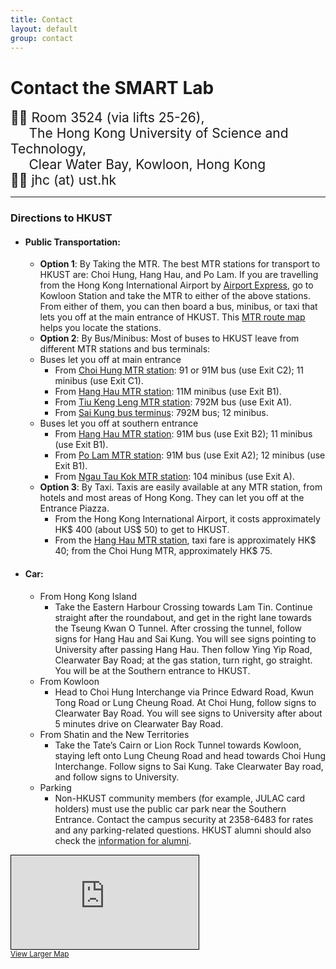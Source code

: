 ```yaml
---
title: Contact
layout: default
group: contact
---
```


<script src="https://kit.fontawesome.com/7731796368.js" crossorigin="anonymous"></script>

# Contact the SMART Lab
<div style="font-size: 1.5em;">
<i class="fa-solid fa-location-crosshairs"></i>  &#20;&#20; Room 3524 (via lifts 25-26), <br>
&nbsp;&nbsp;&nbsp;&nbsp; The Hong Kong University of Science and Technology, <br> 
&nbsp;&nbsp;&nbsp;&nbsp; Clear Water Bay, Kowloon, Hong Kong <br>
<i class="fa-solid fa-envelope"></i>  &#20;&#20; jhc (at) ust.hk <br>
</div>

<hr>

### Directions to HKUST
* #### Public Transportation:
  * **Option 1**: By Taking the MTR. The best MTR stations for transport to HKUST are: Choi Hung, Hang Hau, and Po Lam. If you are travelling from the Hong Kong International Airport by [Airport Express](http://www.hongkongairport.com/eng/transport/to-from-airport/airport-express.html), go to Kowloon Station and take the MTR to either of the above stations. From either of them, you can then board a bus, minibus, or taxi that lets you off at the main entrance of HKUST. This [MTR route map](http://25a.ust.hk/eng/location_map.pdf) helps you locate the stations.
  * **Option 2**: By Bus/Minibus: Most of buses to HKUST leave from different MTR stations and bus terminals:
  - Buses let you off at main entrance
    - From [Choi Hung MTR station](http://www.mtr.com.hk/archive/en/services/maps/chh.pdf): 91 or 91M bus (use Exit C2); 11 minibus (use Exit C1).
    - From [Hang Hau MTR station](http://www.mtr.com.hk/archive/ch/services/maps/hah.pdf): 11M minibus (use Exit B1).
    - From [Tiu Keng Leng MTR station](http://www.mtr.com.hk/archive/en/services/maps/tik.pdf): 792M bus (use Exit A1).
    - From [Sai Kung bus terminus](http://www.kmb.hk/chi/map.php?file=SA01-T-1000-0): 792M bus; 12 minibus.
  - Buses let you off at southern entrance
    - From [Hang Hau MTR station](http://www.mtr.com.hk/archive/ch/services/maps/hah.pdf): 91M bus (use Exit B2); 11 minibus (use Exit B1).
    - From [Po Lam MTR station](http://www.mtr.com.hk/archive/en/services/maps/poa.pdf): 91M bus (use Exit A2); 12 minibus (use Exit B1).
    - From [Ngau Tau Kok MTR station](http://www.mtr.com.hk/archive/en/services/maps/ntk.pdf): 104 minibus (use Exit A).
  * **Option 3**: By Taxi. Taxis are easily available at any MTR station, from hotels and most areas of Hong Kong. They can let you off at the Entrance Piazza.
    - From the Hong Kong International Airport, it costs approximately HK$ 400 (about US$ 50) to get to HKUST.
    - From the [Hang Hau MTR station](http://www.mtr.com.hk/archive/ch/services/maps/hah.pdf), taxi fare is approximately HK$ 40; from the Choi Hung MTR, approximately HK$ 75.
* #### Car:
  - From Hong Kong Island
    - Take the Eastern Harbour Crossing towards Lam Tin. Continue straight after the roundabout, and get in the right lane towards the Tseung Kwan O Tunnel. After crossing the tunnel, follow signs for Hang Hau and Sai Kung. You will see signs pointing to University after passing Hang Hau. Then follow Ying Yip Road, Clearwater Bay Road; at the gas station, turn right, go straight. You will be at the Southern entrance to HKUST.
  - From Kowloon
    - Head to Choi Hung Interchange via Prince Edward Road, Kwun Tong Road or Lung Cheung Road. At Choi Hung, follow signs to Clearwater Bay Road. You will see signs to University after about 5 minutes drive on Clearwater Bay Road.
  - From Shatin and the New Territories
    - Take the Tate’s Cairn or Lion Rock Tunnel towards Kowloon, staying left onto Lung Cheung Road and head towards Choi Hung Interchange. Follow signs to Sai Kung. Take Clearwater Bay road, and follow signs to University.
  - Parking
    - Non-HKUST community members (for example, JULAC card holders) must use the public car park near the Southern Entrance. Contact the campus security at 2358-6483 for rates and any parking-related questions. HKUST alumni should also check the [information for alumni](https://alum.ust.hk/services-and-benefits/on-campus).

<div class="osm-container">
<iframe class="responsive-iframe" src="https://www.openstreetmap.org/export/embed.html?bbox=114.24485206604005%2C22.32276344452134%2C114.28502082824708%2C22.34816863199631&amp;layer=mapnik" style="border: 1px solid black"></iframe><br/><small><a href="https://www.openstreetmap.org/#map=16/22.3355/114.2649">View Larger Map</a></small>
</div>
